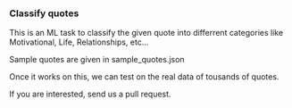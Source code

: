 ### Classify quotes

This is an ML task to classify the given quote into differrent categories like Motivational, Life, Relationships, etc...

Sample quotes are given in sample_quotes.json  

Once it works on this, we can test on the real data of tousands of quotes.

If you are interested, send us a pull request.